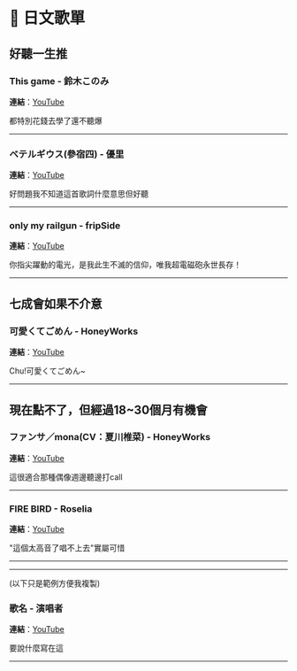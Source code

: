 # 🎵 日文歌單

## 好聽一生推

### This game - 鈴木このみ

**連結**：[YouTube](https://www.youtube.com/watch?v=FghoeusbkUk)

都特別花錢去學了還不聽爆

---

### ベテルギウス(參宿四) - 優里

**連結**：[YouTube](https://www.youtube.com/watch?v=cbqvxDTLMps)

好問題我不知道這首歌詞什麼意思但好聽

---

### only my railgun - fripSide

**連結**：[YouTube](https://www.youtube.com/watch?v=ZhIxg6_Femo)

你指尖躍動的電光，是我此生不滅的信仰，唯我超電磁砲永世長存！

---

## 七成會如果不介意

### 可愛くてごめん - HoneyWorks

**連結**：[YouTube](https://www.youtube.com/watch?v=K4xLi8IF1FM)

Chu!可愛くてごめん~

---

## 現在點不了，但經過18~30個月有機會

### ファンサ／mona(CV：夏川椎菜) - HoneyWorks

**連結**：[YouTube](https://www.youtube.com/watch?v=lzyDD8bMDKs)

這很適合那種偶像週邊聽邊打call

---

### FIRE BIRD - Roselia

**連結**：[YouTube](https://www.youtube.com/watch?v=Qf87EzO2lxw)

"這個太高音了唱不上去"實屬可惜

---

---

(以下只是範例方便我複製)

### 歌名 - 演唱者

**連結**：[YouTube](連結)

要說什麼寫在這

---
